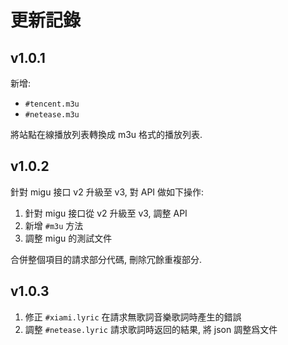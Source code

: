 # 更新記錄

## v1.0.1

新增:

- `#tencent.m3u`
- `#netease.m3u`

將站點在線播放列表轉換成 m3u 格式的播放列表.

## v1.0.2

針對 migu 接口 v2 升級至 v3, 對 API 做如下操作:

1. 針對 migu 接口從 v2 升級至 v3, 調整 API
2. 新增 `#m3u` 方法
3. 調整 migu 的測試文件

合併整個項目的請求部分代碼, 刪除冗餘重複部分.

## v1.0.3

1. 修正 `#xiami.lyric` 在請求無歌詞音樂歌詞時產生的錯誤
2. 調整 `#netease.lyric` 請求歌詞時返回的結果, 將 json 調整爲文件